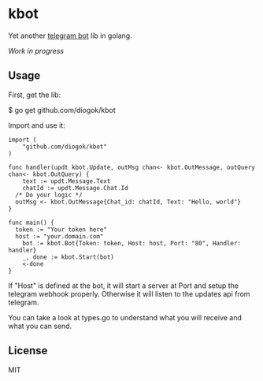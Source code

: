 # kbot

Yet another [telegram bot]() lib in golang.

*Work in progress*

## Usage

First, get the lib:

  $ go get github.com/diogok/kbot

Import and use it:

```golang
import (
    "github.com/diogok/kbot"
)

func handler(updt kbot.Update, outMsg chan<- kbot.OutMessage, outQuery chan<- kbot.OutQuery) {
	text := updt.Message.Text
	chatId := updt.Message.Chat.Id
  /* Do your logic */
  outMsg <- kbot.OutMessage{Chat_id: chatId, Text: "Hello, world"}
}

func main() {
  token := "Your token here"
  host := "your.domain.com"
	bot := kbot.Bot{Token: token, Host: host, Port: "80", Handler: handler}
	_, done := kbot.Start(bot)
	<-done
}
```

If "Host" is defined at the bot, it will start a server at Port and setup the telegram webhook properly. Otherwise it will listen to the updates api from telegram.

You can take a look at types.go to understand what you will receive and what you can send.

## License

MIT

